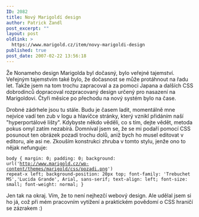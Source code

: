 ```yaml
---
ID: 2082
title: Nový Marigoldí design
author: Patrick Zandl
post_excerpt: ""
layout: post
oldlink: >
  https://www.marigold.cz/item/novy-marigoldi-design
published: true
post_date: 2007-02-22 13:56:18
---
```

Že Nonameho design Marigolda byl dočasný, bylo veřejné tajemství. Veřejným tajemstvím také bylo, že dočasnost se může protáhnout na řadu let. Takže jsem na tom trochu zapracoval a za pomoci Japana a dalších CSS dobrodinců dopracoval rozpracovaný design určený pro nasazení na Marigoldovi. Čtyři měsíce po přechodu na nový systém bylo na čase. 

Drobné zádrhele jsou tu stále. Budu je časem ladit, momentálně mne nejvíce vadí ten zub v logu a hlavičce stránky, který vznikl přidáním naší "hyperportálové lišty". Kdybyste někdo věděli, co s tím, dejte vědět, metoda pokus omyl zatím nezabírá. Domníval jsem se, že se mi podaří pomocí CSS posunout ten obrázek pozadí trochu dolů, aniž bych ho musel editovat v editoru, ale asi ne. Zkouším konstrukci zhruba v tomto stylu, jenže ono to nějak nefunguje: 

<code>body {
	margin: 0;
	padding: 0;
	background: url('http://www.marigold.cz/wp-content/themes/marigold/css/pozadi.png') repeat-x left;
	background-position: 20px top;
	font-family: 'Trebuchet MS','Lucida Grande', Arial, sans-serif;
	text-align: left;
	font-size: small;
	font-weight: normal;
}</code>

Jen tak na okraj. Vím, že to není nejhezčí webový design. Ale udělal jsem si ho já, což při mém pracovním vytížení a praktickém povědomí o CSS hraničí se zázrakem :)